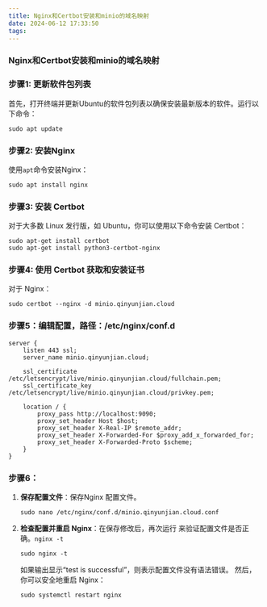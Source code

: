 ```yaml
---
title: Nginx和Certbot安装和minio的域名映射
date: 2024-06-12 17:33:50
tags:
---
```


### Nginx和Certbot安装和minio的域名映射

### 步骤1: 更新软件包列表

首先，打开终端并更新Ubuntu的软件包列表以确保安装最新版本的软件。运行以下命令：

```shell
sudo apt update
```

### 步骤2: 安装Nginx

使用`apt`命令安装Nginx：

```shell
sudo apt install nginx
```

### 步骤3: 安装 Certbot

对于大多数 Linux 发行版，如 Ubuntu，你可以使用以下命令安装 Certbot：

```shell
sudo apt-get install certbot
sudo apt-get install python3-certbot-nginx
```

### 步骤4: 使用 Certbot 获取和安装证书

对于 Nginx：

```shell
sudo certbot --nginx -d minio.qinyunjian.cloud
```

### 步骤5：编辑配置，路径：/etc/nginx/conf.d

```shell
server {
    listen 443 ssl;
    server_name minio.qinyunjian.cloud;

    ssl_certificate /etc/letsencrypt/live/minio.qinyunjian.cloud/fullchain.pem;
    ssl_certificate_key /etc/letsencrypt/live/minio.qinyunjian.cloud/privkey.pem;

    location / {
        proxy_pass http://localhost:9090;
        proxy_set_header Host $host;
        proxy_set_header X-Real-IP $remote_addr;
        proxy_set_header X-Forwarded-For $proxy_add_x_forwarded_for;
        proxy_set_header X-Forwarded-Proto $scheme;
    }
}
```

### 步骤6：

1. **保存配置文件**：保存Nginx 配置文件。

   ```shell
   sudo nano /etc/nginx/conf.d/minio.qinyunjian.cloud.conf
   ```

2. **检查配置并重启 Nginx**：在保存修改后，再次运行  来验证配置文件是否正确。`nginx -t`

   ```shell
   sudo nginx -t
   ```

   如果输出显示“test is successful”，则表示配置文件没有语法错误。 然后，你可以安全地重启 Nginx：

   ```shell
   sudo systemctl restart nginx
   ```